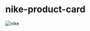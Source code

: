# nike-product-card
![nike](https://user-images.githubusercontent.com/100160834/217541670-4eacb8f9-5e8e-434f-8c0a-d68e05ac4017.gif)

